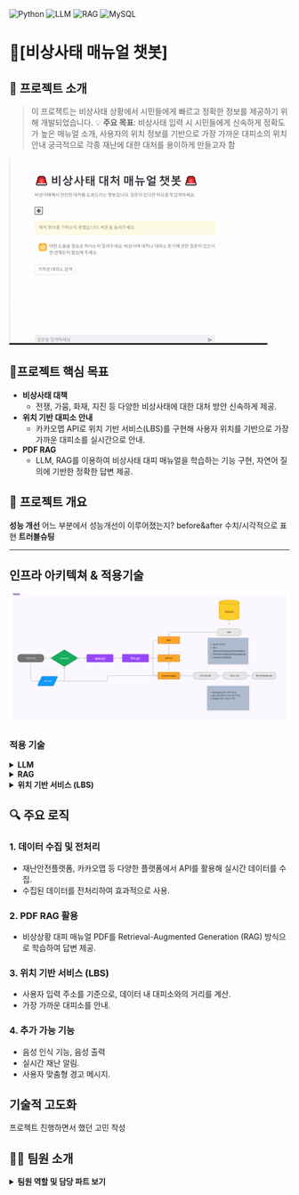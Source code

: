 <div align="left">

  <img src="https://img.shields.io/badge/Backend-Python-blue?style=flat-square&logo=python&logoColor=white" alt="Python">
  <img src="https://img.shields.io/badge/AI-LLM-orange?style=flat-square" alt="LLM">
  <img src="https://img.shields.io/badge/AI-RAG-green?style=flat-square" alt="RAG">
  <img src="https://img.shields.io/badge/Database-MySQL-lightblue?style=flat-square&logo=mysql&logoColor=white" alt="MySQL">
</div>

# **🚨[비상사태 매뉴얼 챗봇]**
## 🌟 **프로젝트 소개**
> 이 프로젝트는 비상사태 상황에서 시민들에게 빠르고 정확한 정보를 제공하기 위해 개발되었습니다.
> 💡 **주요 목표**: 비상사태 입력 시 시민들에게 신속하게 정확도가 높은 매뉴얼 소개, 사용자의 위치 정보를 기반으로 가장 가까운 대피소의 위치 안내
궁극적으로 각종 재난에 대한 대처를 용이하게 만들고자 함

<img src="../SourceCode/리드미시연영상1.gif">

## 🎯**프로젝트 핵심 목표**
- **비상사태 대책**
  - 전쟁, 가뭄, 화재, 지진 등 다양한 비상사태에 대한 대처 방안 신속하게 제공.
- **위치 기반 대피소 안내**  
  - 카카오맵 API로 위치 기반 서비스(LBS)를 구현해 사용자 위치를 기반으로 가장 가까운 대피소를 실시간으로 안내.
- **PDF RAG**  
  - LLM, RAG를 이용하여 비상사태 대피 매뉴얼을 학습하는 기능 구현, 자연어 질의에 기반한 정확한 답변 제공.


## 📝 **프로젝트 개요**
**성능 개선**
어느 부분에서 성능개선이 이루어졌는지?
before&after 수치/시각적으로 표현
**트러블슈팅**


---

## 인프라 아키텍쳐 & 적용기술
![](\SourceCode\FigJam_basics.png)
 

### 적용 기술
<details>
<summary><strong>LLM</strong></summary>
OpenAI의 GTP-4o API를 이용하여 사용자의 자연어 질의에 자동으로 응답을 생성해 출력하는 기능 구현 <br>
답변을 생성할 때 RAG, function calling을 이용해 비상 상황에 대한 대처 방법 또는 입력 위치에 따라 가장 가까운 대피소 위치 정보를 반환받아 답변 생성에 사용 <br>
사용된 시스템 프롬프트: 

``` 
chat_template = ChatPromptTemplate.from_messages(
    [
        ("system", (
            "당신은 비상사태 대처 매뉴얼 전문 챗봇입니다. "
            "재난 상황(지진, 화재, 홍수, 전쟁 등)이 발생했을 때 사용자가 안전하게 대피할 수 있도록 최적의 정보를 제공하는 것이 목표입니다.\n\n"
            "제공된 컨텍스트만 사용해서, 질문에 답변하세요."
            "아래의 지침에 따라 응답하세요:\n"
            "1. 역할 정의: 사용자에게 신뢰할 수 있는 정보를 제공하고, 필요한 경우 함수 호출을 통해 가장 가까운 대피소를 추천하세요.\n"
            "2. 대화 스타일: 간결하고 명확하며 사용자 친화적인 언어를 사용하고, 긴급 상황에 맞는 전문적인 톤을 유지하세요.\n"
            "3. 긴급 연락처: 추가적인 도움이 필요할 경우 즉시 긴급 연락처(예: 119, 112)를 안내하세요.\n"
            "4. 정보의 정확성과 최신성: 최신 데이터를 결합해 응답하세요. 데이터 부족 시 안전한 방향으로 안내하고 추가 도움을 요청하도록 권장하세요.\n"
            "5. 함수 호출 지침: 대피소 검색이나 위치 관련 질문에 적절한 함수를 호출하여 데이터를 검색하세요.\n"
            "6. 다양한 사용자 고려: 복잡한 용어 대신 쉬운 표현을 사용하세요.\n"
            "7. 추가 지침: 필요한 경우 질문을 되묻고, 제공 정보가 명확한지 점검하세요."
        )),
        ("human", "안녕하세요!"),
        ("ai", "안녕하세요! 저는 비상사태에서 안전한 대처를 도와드리는 전문 AI 챗봇입니다. 무엇을 도와드릴까요?"),
        ("human", "{user_input}"),
    ]
)
```

</details>

<details>
<summary><strong>RAG</strong></summary>
PDF와 재난안전데이터공유플랫폼에서 가져온 API에서 대응법을 학습해 VectorDB에 임베딩된 데이터를 저장, 사용자의 질문에 관련된 데이터를 검색해 결과 데이터를 LLM에 전달해 정확도 높은 답변 생성
대피소의 위치 데이터의 경우, 제공되는 API의 한계로 인해 등록된 IP 외에는 API의 사용이 불가하여 SourceCode 디렉토리 안에 API로부터 응답받은 json파일이 미리 저장되어 있다.
재난 상황에 대한 사용자의 질문을 받아 자연어 질의에 기반한 정확한 답변 제공 

사전에 전처리된 데이터가 preprocessed_data_path 변수가 지정하는 디렉토리에 저장되어 있다면 API 호출 비용을 아끼기 위해 저장되어있던 전처리된 데이터를 사용
- preprocessed_data_path의 디폴트값은 'SourceCode/preprocessed_docs.pkl'이다. 

필요없는 텍스트를 줄이기 위해 다음의 전처리 과정을 수행: 
- "비상시 국민행동요령 알아야 안전하다"로 시작한다면 제거
- 특정 패턴이 시작 부분에 있으면 제거
- 기타 불필요한 줄바꿈, 공백, 특수문자 정리

각 전처리가 끝난 데이터는 preprocessed_data_path 디렉토리에 저장됨
전처리가 끝난 데이터는 임베딩되어 VectorDB에 저장

FAISS와 Pandas를 이용해 벡터DB 구현 
캐시 지원 임베딩, OpenAI 임베딩 모델(text-embedding-3-small) 사용
</details>

<details>
<summary><strong>위치 기반 서비스 (LBS)</strong></summary>

카카오맵 API를 이용하여 검색한 위치의 경도와 위도를 반환함


</details>

## 🔍 **주요 로직**
### 1. **데이터 수집 및 전처리**  
   - 재난안전플랫폼, 카카오맵 등 다양한 플랫폼에서 API를 활용해 실시간 데이터를 수집. 
   - 수집된 데이터를 전처리하여 효과적으로 사용.

### 2. **PDF RAG 활용**  
   - 비상상황 대피 매뉴얼 PDF를 Retrieval-Augmented Generation (RAG) 방식으로 학습하여 답변 제공.

### 3. **위치 기반 서비스 (LBS)**  
   - 사용자 입력 주소를 기준으로, 데이터 내 대피소와의 거리를 계산.  
   - 가장 가까운 대피소를 안내.

### 4. **추가 가능 기능** 
   - 음성 인식 기능, 음성 출력
   - 실시간 재난 알림.  
   - 사용자 맞춤형 경고 메시지.  


## 기술적 고도화

프로젝트 진행하면서 했던 고민 작성


## 👩‍💻 **팀원 소개**
<details>
<summary><strong>팀원 역할 및 담당 파트 보기</strong></summary>

>### 🧑 **박성규(팀장)**
- **담당 파트:** function calling 설계, 프론트엔드 구현(streamlit 기반 챗봇 인터페이스)
- **역할:** SA문서 관리, 발표 🎤  
- [GitHub 링크](https://github.com/PSG4160)

>### 👨‍💻 **김광림**
- **담당 파트:** api 데이터 수집, system_prompt 작성, 음성 입출력 기능 설계, Query_Decomposition 설계, 시연 영상 제작
- **역할:** 시연영상 🎥  
- [GitHub 링크](https://github.com/bgt30)

>### 👨‍🔬 **조현민**
- **담당 파트:** 데이터 수집, 데이터 전처리 
- **역할:** SA 문서관리 📄  
- [GitHub 링크](https://github.com/ddangddang-e)

>### 👨‍💻 **정윤우**
- **담당 파트:** 데이터 수집(PDF매뉴얼, API 데이터), LLM_RAG
- **역할:** README 작성📝  
- [GitHub 링크](https://github.com/mireuk-git)

>### 👨‍💻 **최해찬**
- **담당 파트:** LLM_RAG  
- **역할:** PPT 제작🖼️  
- [GitHub 링크](https://github.com/)

<details>
<summary><strong>999조 그라운드룰 조회하기</strong></summary>

<details>
<summary><strong>Git 관련 작업 시 준수해야 할 규칙입니다.</strong></summary>

### 기본 규칙

1. **작업 시작 전 최신 상태 동기화**  
   항상 작업 전 `git fetch origin`을 통해 원격 저장소의 최신 정보를 동기화합니다.

2. **개인 브랜치에서 작업**  
   각자 자신의 브랜치에서 작업하며, 다른 조원의 브랜치를 수정하지 않도록 유의하세요.

3. **Merge 규칙**  
   main 브랜치로 Merge 시, Pull Request에서 **최소 1명**의 조원 확인(Review Approval)을 받아야 합니다.

4. **충돌 해결**  
   충돌이 발생한 경우, 팀원 간 충분히 공유하여 협업으로 문제를 해결합니다.

5. **위 내용과 더불어 플로우 로직이 이해가 쉽도록 작성 부탁드립니다.**

### 회의 규칙

1. 특별한 일이 없다면, 오전 10시와 오후4시에 회의 진행
2. 특강 등 일정이 있어 앞서 정한 시간에 회의를 진행할 수 없다면, 임의로 회의시간을 정해서 회의 진행

</details>

</details>

